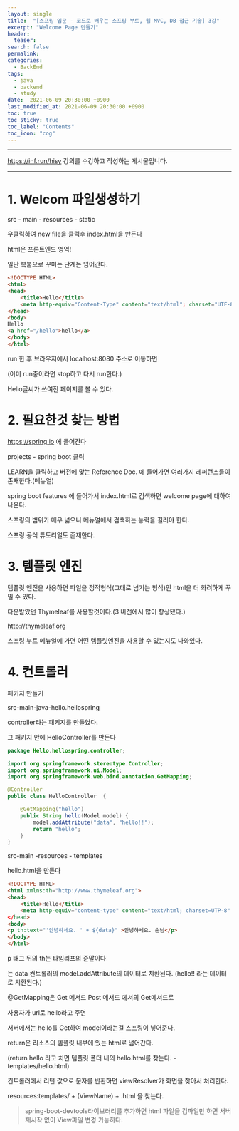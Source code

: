 ```yaml
---
layout: single
title:  "[스프링 입문 - 코드로 배우는 스프링 부트, 웹 MVC, DB 접근 기술] 3강"
excerpt: "Welcome Page 만들기"
header:
  teaser: 
search: false
permalink:
categories: 
  - BackEnd
tags:
  - java
  - backend
  - study
date:  2021-06-09 20:30:00 +0900
last_modified_at: 2021-06-09 20:30:00 +0900
toc: true
toc_sticky: true
toc_label: "Contents"
toc_icon: "cog"
---
```

---

https://inf.run/hisy 강의를 수강하고 작성하는 게시물입니다.

---
# 1. Welcom 파일생성하기

src - main - resources - static

우클릭하여 new file을 클릭후 index.html을 만든다

html은 프론트엔드 영역!

일단 복붙으로 꾸미는 단계는 넘어간다.

```html
<!DOCTYPE HTML>
<html>
<head>
    <title>Hello</title>
    <meta http-equiv="Content-Type" content="text/html"; charset="UTF-8" />
</head>
<body>
Hello
<a href="/hello">hello</a>
</body>
</html>
```

run 한 후 브라우저에서 localhost:8080 주소로 이동하면

(이미 run중이라면 stop하고 다시 run한다.)

Hello글씨가 쓰여진 페이지를 볼 수 있다.

# 2. 필요한것 찾는 방법

https://spring.io 에 들어간다

projects - spring boot 클릭

LEARN을 클릭하고 버전에 맞는 Reference Doc. 에 들어가면 여러가지 레퍼런스들이 존재한다.(메뉴얼)

spring boot features 에 들어가서 index.html로 검색하면 welcome page에 대하여 나온다.

스프링의 범위가 매우 넓으니 메뉴얼에서 검색하는 능력을 길러야 한다.

스프링 공식 튜토리얼도 존재한다.

# 3. 템플릿 엔진

템플릿 엔진을 사용하면 파일을 정적형식(그대로 넘기는 형식)인 html을 더 화려하게 꾸밀 수 있다.

다운받았던 Thymeleaf를 사용할것이다.(3 버전에서 많이 향상됐다.)

http://thymeleaf.org

스프링 부트 메뉴얼에 가면 어떤 템플릿엔진을 사용할 수 있는지도 나와있다.

# 4. 컨트롤러

패키지 만들기

src-main-java-hello.hellospring

controller라는 패키지를 만들었다.

그 패키지 안에 HelloController를 만든다

```java
package Hello.hellospring.controller;

import org.springframework.stereotype.Controller;
import org.springframework.ui.Model;
import org.springframework.web.bind.annotation.GetMapping;

@Controller
public class HelloController  {

    @GetMapping("hello")
    public String hello(Model model) {
        model.addAttribute("data", "hello!!");
        return "hello";
    }
}
```
src-main -resources - templates 

hello.html을 만든다

```html
<!DOCTYPE HTML>
<html xmlns:th="http://www.thymeleaf.org">
<head>
    <title>Hello</title>
    <meta http-equiv="content-type" content="text/html; charset=UTP-8"
</head>
<body>
<p th:text="'안녕하세요. ' + ${data}" >안녕하세요. 손님</p>
</body>
</html>

``` 

p 태그 뒤의 th는 타임리프의 준말이다

는 data 컨트롤러의 model.addAttribute의 데이터로 치환된다. (hello!! 라는 데이터로 치환된다.)

@GetMapping은 Get 메서드 Post 메서드 에서의 Get메서드로

사용자가 url로 hello라고 주면

서버에서는 hello를 Get하여 model이라는걸 스프링이 넣어준다.

return은 리소스의 템플릿 내부에 있는 html로 넘어간다.

(return hello 라고 치면 템플릿 폴더 내의 hello.html를 찾는다. - templates/hello.html)

컨트롤러에서 리턴 값으로 문자를 반환하면 viewResolver가 화면을 찾아서 처리한다.

resources:templates/ + (ViewName) + .html 을 찾는다.

> spring-boot-devtools라이브러리를 추가하면 html 파일을 컴파일만 하면 서버 재시작 없이 View파일 변경 가능하다.

